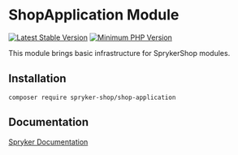 # ShopApplication Module
[![Latest Stable Version](https://poser.pugx.org/spryker-shop/shop-application/v/stable.svg)](https://packagist.org/packages/spryker-shop/shop-application)
[![Minimum PHP Version](https://img.shields.io/badge/php-%3E%3D%207.4-8892BF.svg)](https://php.net/)

This module brings basic infrastructure for SprykerShop modules.

## Installation

```
composer require spryker-shop/shop-application
```

## Documentation

[Spryker Documentation](https://academy.spryker.com)
